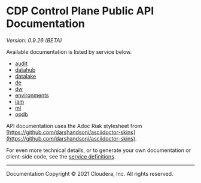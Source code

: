 # CDP Control Plane Public API Documentation

*Version: 0.9.26 (BETA)*

Available documentation is listed by service below.

* [audit](./audit/index.html)
* [datahub](./datahub/index.html)
* [datalake](./datalake/index.html)
* [de](./de/index.html)
* [dw](./dw/index.html)
* [environments](./environments/index.html)
* [iam](./iam/index.html)
* [ml](./ml/index.html)
* [opdb](./opdb/index.html)

API documentation uses the Adoc Riak stylesheet from
[https://github.com/darshandsoni/asciidoctor-skins](https://github.com/darshandsoni/asciidoctor-skins).

For even more technical details, or to generate your own documentation or client-side code, see the
[service definitions](swagger/).

----

Documentation Copyright © 2021 Cloudera, Inc. All rights reserved.

